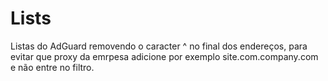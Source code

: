 # Lists
Listas do AdGuard removendo o caracter ^ no final dos endereços, para evitar que proxy da emrpesa adicione por exemplo site.com.company.com e não entre no filtro.
